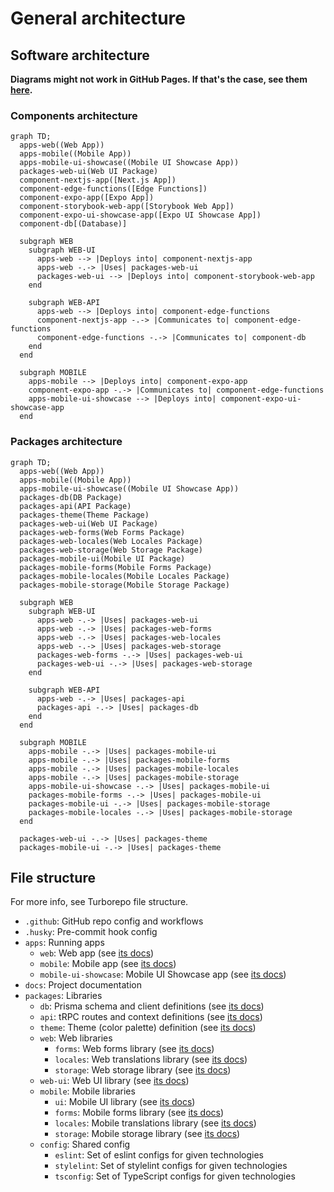 # General architecture

## Software architecture

**Diagrams might not work in GitHub Pages. If that's the case, see them
[here](https://github.com/Rock-n-Prog/web-ts-monorepo-starter-pack/blob/main/docs/architecture/general.md).**

### Components architecture

```mermaid
graph TD;
  apps-web((Web App))
  apps-mobile((Mobile App))
  apps-mobile-ui-showcase((Mobile UI Showcase App))
  packages-web-ui(Web UI Package)
  component-nextjs-app([Next.js App])
  component-edge-functions([Edge Functions])
  component-expo-app([Expo App])
  component-storybook-web-app([Storybook Web App])
  component-expo-ui-showcase-app([Expo UI Showcase App])
  component-db[(Database)]

  subgraph WEB
    subgraph WEB-UI
      apps-web --> |Deploys into| component-nextjs-app
      apps-web -.-> |Uses| packages-web-ui
      packages-web-ui --> |Deploys into| component-storybook-web-app
    end

    subgraph WEB-API
      apps-web --> |Deploys into| component-edge-functions
      component-nextjs-app -.-> |Communicates to| component-edge-functions
      component-edge-functions -.-> |Communicates to| component-db
    end
  end

  subgraph MOBILE
    apps-mobile --> |Deploys into| component-expo-app
    component-expo-app -.-> |Communicates to| component-edge-functions
    apps-mobile-ui-showcase --> |Deploys into| component-expo-ui-showcase-app
  end
```

### Packages architecture

```mermaid
graph TD;
  apps-web((Web App))
  apps-mobile((Mobile App))
  apps-mobile-ui-showcase((Mobile UI Showcase App))
  packages-db(DB Package)
  packages-api(API Package)
  packages-theme(Theme Package)
  packages-web-ui(Web UI Package)
  packages-web-forms(Web Forms Package)
  packages-web-locales(Web Locales Package)
  packages-web-storage(Web Storage Package)
  packages-mobile-ui(Mobile UI Package)
  packages-mobile-forms(Mobile Forms Package)
  packages-mobile-locales(Mobile Locales Package)
  packages-mobile-storage(Mobile Storage Package)

  subgraph WEB
    subgraph WEB-UI
      apps-web -.-> |Uses| packages-web-ui
      apps-web -.-> |Uses| packages-web-forms
      apps-web -.-> |Uses| packages-web-locales
      apps-web -.-> |Uses| packages-web-storage
      packages-web-forms -.-> |Uses| packages-web-ui
      packages-web-ui -.-> |Uses| packages-web-storage
    end

    subgraph WEB-API
      apps-web -.-> |Uses| packages-api
      packages-api -.-> |Uses| packages-db
    end
  end

  subgraph MOBILE
    apps-mobile -.-> |Uses| packages-mobile-ui
    apps-mobile -.-> |Uses| packages-mobile-forms
    apps-mobile -.-> |Uses| packages-mobile-locales
    apps-mobile -.-> |Uses| packages-mobile-storage
    apps-mobile-ui-showcase -.-> |Uses| packages-mobile-ui
    packages-mobile-forms -.-> |Uses| packages-mobile-ui
    packages-mobile-ui -.-> |Uses| packages-mobile-storage
    packages-mobile-locales -.-> |Uses| packages-mobile-storage
  end

  packages-web-ui -.-> |Uses| packages-theme
  packages-mobile-ui -.-> |Uses| packages-theme
```

## File structure

For more info, see Turborepo file structure.

- `.github`: GitHub repo config and workflows
- `.husky`: Pre-commit hook config
- `apps`: Running apps
  - `web`: Web app (see [its docs](./apps/web.md))
  - `mobile`: Mobile app (see [its docs](./apps/mobile.md))
  - `mobile-ui-showcase`: Mobile UI Showcase app (see [its docs](./apps/mobile-ui-showcase.md))
- `docs`: Project documentation
- `packages`: Libraries
  - `db`: Prisma schema and client definitions (see [its docs](./packages/db.md))
  - `api`: tRPC routes and context definitions (see [its docs](./packages/api.md))
  - `theme`: Theme (color palette) definition (see [its docs](./packages/theme.md))
  - `web`: Web libraries
    - `forms`: Web forms library (see [its docs](./packages/web/forms.md))
    - `locales`: Web translations library (see [its docs](./packages/web/locale.md))
    - `storage`: Web storage library (see [its docs](./packages/web/storage.md))
  - `web-ui`: Web UI library (see [its docs](./packages/web-ui.md))
  - `mobile`: Mobile libraries
    - `ui`: Mobile UI library (see [its docs](./packages/mobile/ui.md))
    - `forms`: Mobile forms library (see [its docs](./packages/mobile/forms.md))
    - `locales`: Mobile translations library (see [its docs](./packages/mobile/locales.md))
    - `storage`: Mobile storage library (see [its docs](./packages/mobile/storage.md))
  - `config`: Shared config
    - `eslint`: Set of eslint configs for given technologies
    - `stylelint`: Set of stylelint configs for given technologies
    - `tsconfig`: Set of TypeScript configs for given technologies
